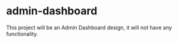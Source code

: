 # admin-dashboard
This project will be an Admin Dashboard design, it will not have any functionality.
